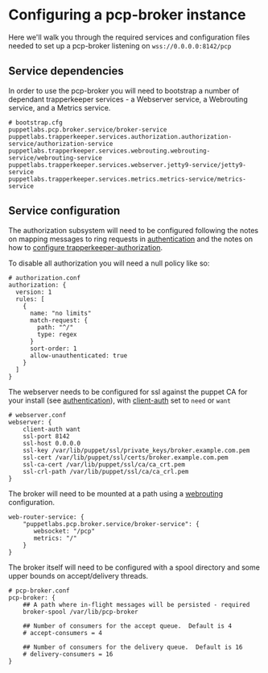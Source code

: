# Configuring a pcp-broker instance

Here we'll walk you through the required services and configuration
files needed to set up a pcp-broker listening on `wss://0.0.0.0:8142/pcp`

## Service dependencies

In order to use the pcp-broker you will need to bootstrap a number of
dependant trapperkeeper services - a Webserver service, a Webrouting
service, and a Metrics service.

```
# bootstrap.cfg
puppetlabs.pcp.broker.service/broker-service
puppetlabs.trapperkeeper.services.authorization.authorization-service/authorization-service
puppetlabs.trapperkeeper.services.webrouting.webrouting-service/webrouting-service
puppetlabs.trapperkeeper.services.webserver.jetty9-service/jetty9-service
puppetlabs.trapperkeeper.services.metrics.metrics-service/metrics-service
```

## Service configuration


The authorization subsystem will need to be configured following the notes on
mapping messages to ring requests in [authentication](authentication.md) and
the notes on how to [configure trapperkeeper-authorization](https://github.com/puppetlabs/trapperkeeper-authorization/blob/master/doc/authorization-config.md).

To disable all authorization you will need a null policy like so:

```
# authorization.conf
authorization: {
  version: 1
  rules: [
    {
      name: "no limits"
      match-request: {
        path: "^/"
        type: regex
      }
      sort-order: 1
      allow-unauthenticated: true
    }
  ]
}
```

The webserver needs to be configured for ssl against the puppet CA for
your install (see [authentication](authentication.md)), with
[client-auth](https://github.com/puppetlabs/trapperkeeper-webserver-jetty9/blob/master/doc/jetty-config.md#client-auth)
set to `need` or `want`

```
# webserver.conf
webserver: {
    client-auth want
    ssl-port 8142
    ssl-host 0.0.0.0
    ssl-key /var/lib/puppet/ssl/private_keys/broker.example.com.pem
    ssl-cert /var/lib/puppet/ssl/certs/broker.example.com.pem
    ssl-ca-cert /var/lib/puppet/ssl/ca/ca_crt.pem
    ssl-crl-path /var/lib/puppet/ssl/ca/ca_crl.pem
}
```

The broker will need to be mounted at a path using a
[webrouting](https://github.com/puppetlabs/trapperkeeper-webserver-jetty9/blob/master/doc/webrouting-config.md)
configuration.

```
web-router-service: {
    "puppetlabs.pcp.broker.service/broker-service": {
       websocket: "/pcp"
       metrics: "/"
    }
}
```

The broker itself will need to be configured with a spool directory
and some upper bounds on accept/delivery threads.

```
# pcp-broker.conf
pcp-broker: {
    ## A path where in-flight messages will be persisted - required
    broker-spool /var/lib/pcp-broker

    ## Number of consumers for the accept queue.  Default is 4
    # accept-consumers = 4

    ## Number of consumers for the delivery queue.  Default is 16
    # delivery-consumers = 16
}
```
